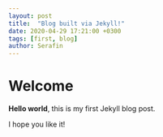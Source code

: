 ```yaml
---
layout: post
title:  "Blog built via Jekyll!"
date: 2020-04-29 17:21:00 +0300
tags: [first, blog]
author: Serafin
---
```


# Welcome

**Hello world**, this is my first Jekyll blog post.

I hope you like it!
